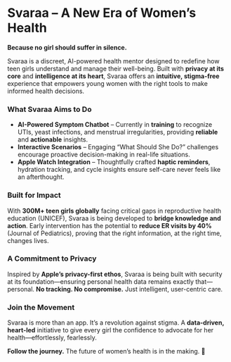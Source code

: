 # **Svaraa** – A New Era of Women’s Health  

**Because no girl should suffer in silence.**  

Svaraa is a discreet, AI-powered health mentor designed to redefine how teen girls understand and manage their well-being. Built with **privacy at its core** and **intelligence at its heart**, Svaraa offers an **intuitive, stigma-free** experience that empowers young women with the right tools to make informed health decisions.  

### **What Svaraa Aims to Do**  
- **AI-Powered Symptom Chatbot** – Currently in **training** to recognize UTIs, yeast infections, and menstrual irregularities, providing **reliable** and **actionable** insights.  
- **Interactive Scenarios** – Engaging “What Should She Do?” challenges encourage proactive decision-making in real-life situations.  
- **Apple Watch Integration** – Thoughtfully crafted **haptic reminders**, hydration tracking, and cycle insights ensure self-care never feels like an afterthought.  

### **Built for Impact**  
With **300M+ teen girls globally** facing critical gaps in reproductive health education (UNICEF), Svaraa is being developed to **bridge knowledge and action**. Early intervention has the potential to **reduce ER visits by 40%** (Journal of Pediatrics), proving that the right information, at the right time, changes lives.  

### **A Commitment to Privacy**  
Inspired by **Apple’s privacy-first ethos**, Svaraa is being built with security at its foundation—ensuring personal health data remains exactly that—personal. **No tracking. No compromise.** Just intelligent, user-centric care.  

### **Join the Movement**  
Svaraa is more than an app. It’s a revolution against stigma. A **data-driven, heart-led** initiative to give every girl the confidence to advocate for her health—effortlessly, fearlessly.  

**Follow the journey.** The future of women’s health is in the making. 🚀  
